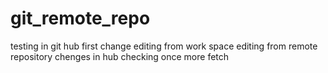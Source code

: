 # git_remote_repo
testing in git hub
first change
editing from work space 
editing from remote repository
chenges in hub
checking once more fetch
